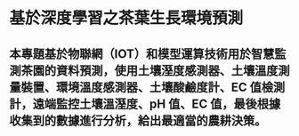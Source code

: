 # 基於深度學習之茶葉生長環境預測
## 本專題基於物聯網（IOT）和模型運算技術用於智慧監測茶園的資料預測，使用土壤溼度感測器、土壤溫度測量裝置、環境溫度感測器、土壤酸鹼度計、EC 值檢測計，遠端監控土壤溫溼度、pH 值、EC 值，最後根據收集到的數據進行分析，給出最適當的農耕決策。
